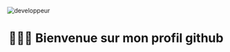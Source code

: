 ![developpeur](https://user-images.githubusercontent.com/27373255/130367636-a30bb816-783c-490a-ac8a-b70ebb2de271.gif)
<h1 align=center> 🙋🏻‍♂️  Bienvenue sur mon profil github </h1>
<h2 align=center color="blue> Je m'appelle Ali, je suis un développeur informatique qui s'est spécialisé au fil des années, sur la conception d'applications orientées web et de sites internet. </h2>

test
